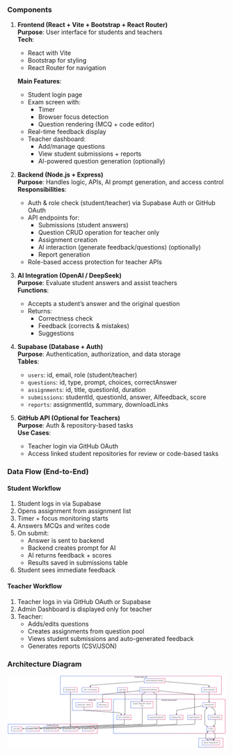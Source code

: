 ### Components

1. **Frontend (React + Vite + Bootstrap + React Router)**  
   **Purpose**: User interface for students and teachers  
   **Tech**:
   - React with Vite  
   - Bootstrap for styling  
   - React Router for navigation  

   **Main Features**:
   - Student login page  
   - Exam screen with:  
     - Timer  
     - Browser focus detection  
     - Question rendering (MCQ + code editor)  
   - Real-time feedback display  
   - Teacher dashboard:  
     - Add/manage questions  
     - View student submissions + reports  
     - AI-powered question generation (optionally)

2. **Backend (Node.js + Express)**  
   **Purpose**: Handles logic, APIs, AI prompt generation, and access control  
   **Responsibilities**:
   - Auth & role check (student/teacher) via Supabase Auth or GitHub OAuth  
   - API endpoints for:  
     - Submissions (student answers)  
     - Question CRUD operation for teacher only  
     - Assignment creation  
     - AI interaction (generate feedback/questions) (optionally)  
     - Report generation  
   - Role-based access protection for teacher APIs

3. **AI Integration (OpenAI / DeepSeek)**  
   **Purpose**: Evaluate student answers and assist teachers  
   **Functions**:
   - Accepts a student’s answer and the original question  
   - Returns:  
     - Correctness check  
     - Feedback (corrects & mistakes)  
     - Suggestions  

4. **Supabase (Database + Auth)**  
   **Purpose**: Authentication, authorization, and data storage  
   **Tables**:
   - `users`: id, email, role (student/teacher)  
   - `questions`: id, type, prompt, choices, correctAnswer  
   - `assignments`: id, title, questionId, duration  
   - `submissions`: studentId, questionId, answer, AIfeedback, score  
   - `reports`: assignmentId, summary, downloadLinks  

5. **GitHub API (Optional for Teachers)**  
   **Purpose**: Auth & repository-based tasks  
   **Use Cases**:
   - Teacher login via GitHub OAuth  
   - Access linked student repositories for review or code-based tasks  

### Data Flow (End-to-End)

#### Student Workflow
1. Student logs in via Supabase  
2. Opens assignment from assignment list  
3. Timer + focus monitoring starts  
4. Answers MCQs and writes code  
5. On submit:  
   - Answer is sent to backend  
   - Backend creates prompt for AI  
   - AI returns feedback + scores  
   - Results saved in submissions table  
6. Student sees immediate feedback  

#### Teacher Workflow
1. Teacher logs in via GitHub OAuth or Supabase  
2. Admin Dashboard is displayed only for teacher  
3. Teacher:  
   - Adds/edits questions  
   - Creates assignments from question pool  
   - Views student submissions and auto-generated feedback  
   - Generates reports (CSV/JSON)  

### Architecture Diagram

![diagram](src/assets/diagram.png)
